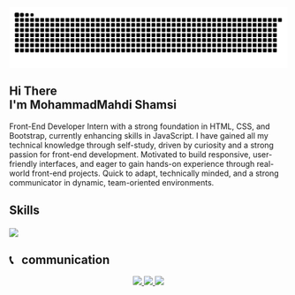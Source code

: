 <img align="center" src="https://raw.githubusercontent.com/imrrobat/imrrobat/d1b244e170d2b75fdda3efd499eaaf163f7a617c/images/github-contribution-grid-snake.svg" />

<h2>Hi There <br> I'm MohammadMahdi Shamsi</h2>
<p>
Front-End Developer Intern with a strong foundation in HTML, CSS, and Bootstrap, currently enhancing skills in JavaScript. I have gained all my technical knowledge through self-study, driven by curiosity and a strong passion for front-end development.
Motivated to build responsive, user-friendly interfaces, and eager to gain hands-on experience through real-world front-end projects. Quick to adapt, technically minded, and a strong communicator in dynamic, team-oriented environments.
</p>

<h2>Skills</h2>
<img align="center" src="https://skillicons.dev/icons?i=html,css,bootstrap,js,vscode,github" />

<h2>📞 &nbsp; communication </h2>

<p align="center">
  <a href="www.linkedin.com/in/mohammadmahdishamsi">
    <img src="https://img.shields.io/badge/linkedin-MohammadMahdi%20Shamsi-blue?style=flat&logo=google-chrome" />
  </a>
  <a href="https://instagram.com/_mohammadmahdi_sh/">
    <img src="https://img.shields.io/badge/Instagram-@_mohammadmahdi_sh-red?style=flat&logo=instagram" />
  </a>
  <a href="https://t.me/mohammadmahdi_shamsi/">
    <img src="https://img.shields.io/badge/Telegram-@mohammadmahdi_shamsi-blue?style=flat&logo=telegram" />
  </a>
</p>
